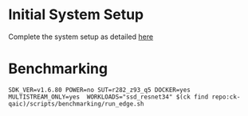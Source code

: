 # Initial System Setup 
Complete the system setup as detailed [here](https://github.com/krai/ck-qaic/blob/main/script/setup.docker/README.md)

# Benchmarking 
``` 
SDK_VER=v1.6.80 POWER=no SUT=r282_z93_q5 DOCKER=yes MULTISTREAM_ONLY=yes  WORKLOADS="ssd_resnet34" $(ck find repo:ck-qaic)/scripts/benchmarking/run_edge.sh  
```